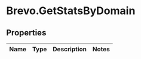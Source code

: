 # Brevo.GetStatsByDomain

## Properties
Name | Type | Description | Notes
------------ | ------------- | ------------- | -------------


